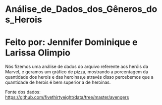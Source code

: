 # Análise_de_Dados_dos_Gêneros_dos_Herois


# Feito por: Jennifer Dominique e Larissa Olimpio 

Nós fizemos uma análise de dados do arquivo referente aos heróis da Marvel,
e geramos um gráfico de pizza, mostrando a porcentagem da quantidade dos herois
e das heroinas,e através disso percebemos que a quantidade de herois
é bem superior a de heroinas.

Fonte dos dados:
https://github.com/fivethirtyeight/data/tree/master/avengers
